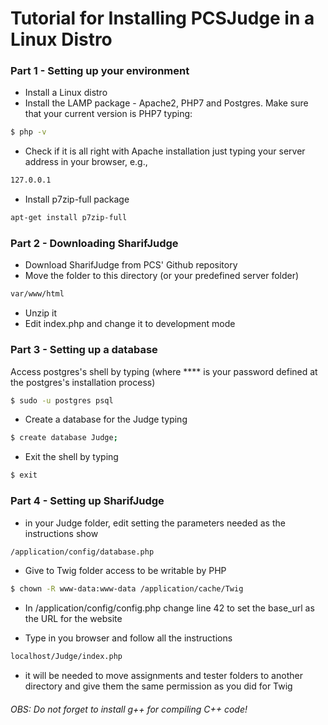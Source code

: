 # Tutorial for Installing PCSJudge in a Linux Distro




### Part 1 - Setting up your environment
- Install a Linux distro
- Install the LAMP package - Apache2, PHP7 and Postgres. Make sure that your current version is PHP7 typing:
```sh
$ php -v
```
- Check if it is all right with Apache installation just typing your server address in your browser, e.g., 
```sh
127.0.0.1
```
- Install p7zip-full package
```sh
apt-get install p7zip-full
```



### Part 2 - Downloading SharifJudge
- Download SharifJudge from PCS' Github repository
- Move the folder to this directory (or your predefined server folder)
```sh
var/www/html 
```
- Unzip it
- Edit index.php and change it to development mode




### Part 3 - Setting up a database
Access postgres's shell by typing (where **** is your password defined at the postgres's installation process)
```sh
$ sudo -u postgres psql
```
- Create a database for the Judge typing 
```sh
$ create database Judge;
```
- Exit the shell by typing 
```sh
$ exit
```



### Part 4 - Setting up SharifJudge
- in your Judge folder, edit setting the parameters needed as the instructions show
```sh
/application/config/database.php 
```
- Give to Twig folder access to be writable by PHP 
```sh
$ chown -R www-data:www-data /application/cache/Twig
```
- In /application/config/config.php change line 42 to set the base_url as the URL for the website

- Type in you browser and follow all the instructions
```sh
localhost/Judge/index.php 
```
- it will be needed to move assignments and tester folders to another directory and give them the same permission as you did for Twig

###### OBS: Do not forget to install g++ for compiling C++ code!

